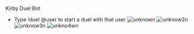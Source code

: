 Kirby Duel Bot
- Type !duel @user to start a duel with that user
![unknown](https://user-images.githubusercontent.com/75189508/130157853-19d71832-b654-4d41-8f0c-ce3fe71045f1.png)
![unknow2n](https://user-images.githubusercontent.com/75189508/130157858-ccbde259-b618-4296-8f11-0505f423cf10.png)
![unknow3n](https://user-images.githubusercontent.com/75189508/130157857-1e769b86-ca68-40eb-9900-1ae8c0af1504.png)
![unkno4wn](https://user-images.githubusercontent.com/75189508/130157856-2e94c09f-e392-441b-add1-03a8260beeba.png)
